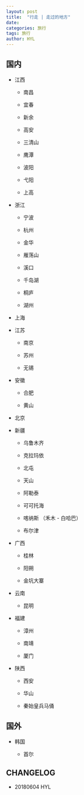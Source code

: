```yaml
---
layout: post
title:  "行走 | 走过的地方"
date:   
categories: 旅行
tags: 旅行
author: HYL
---
```


## 国内

- 江西

  - 南昌
  
  - 宜春
  
  - 新余
  
  - 高安
  
  - 三清山
  
  - 鹰潭
  
  - 波阳
  
  - 弋阳
  
  - 上高
  
- 浙江

  - 宁波
  
  - 杭州
  
  - 金华
  
  - 雁荡山
  
  - 溪口
  
  - 千岛湖
  
  - 桐庐
  
  - 湖州
  
- 上海
  
- 江苏

  - 南京
  
  - 苏州
  
  - 无锡
  
- 安徽

  - 合肥
  
  - 黄山
  
- 北京

- 新疆

  - 乌鲁木齐
  
  - 克拉玛依
  
  - 北屯
  
  - 天山
  
  - 阿勒泰
  
  - 可可托海
  
  - 喀纳斯 （禾木 - 白哈巴）
  
  - 布尔津
  
- 广西

  - 桂林
  
  - 阳朔
  
  - 金坑大寨
  
- 云南

  - 昆明
  
- 福建

  - 漳州 
  
  - 南靖
  
  - 厦门
  
- 陕西

  - 西安
  
  - 华山
  
  - 秦始皇兵马俑
  
## 国外

- 韩国

  - 首尔

  
  
  
  




## CHANGELOG

- 20180604 HYL
  
 
  
